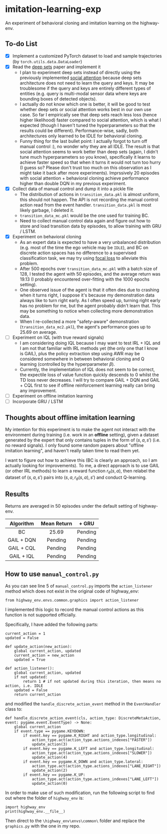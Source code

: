 # imitation-learning-exp

An experiment of behavioral cloning and imitation learning on the highway-env.

## To-do List

- [x] Implement a customized PyTorch dataset to load and sample trajectories (by `torch.utils.data.DataLoader`)
- [x] Read the [deep sets](https://arxiv.org/pdf/1703.06114.pdf) paper and implement it
  - I plan to experiment deep sets instead of directly using the previously implemented [social attention](https://github.com/KoHomerHu/social-attention-exp/tree/main) because deep sets architecture does not need to learn the query and keys. It may be troublesome if the query and keys are entirely different types of entities (e.g. query is multi-modal sensor data where keys are bounding boxes of detected objects).
  - I actually do not know which one is better, it will be good to test whether deep sets or social attention works best in our own use case. So far I empirically see that deep sets reach less loss (hence higher likelihood) faster compared to social attention, which is what I expected (though I haven't tuned the hyperparameters so that the results could be different). Performance-wise, sadly, both architectures only learned to be IDLE for behavioral cloning.
  - Funny thing for the last bullet point: I actually forgot to turn off manual control :), no wonder why they are all IDLE. The result is that social attention seems to work better than deep sets (again, I didn't tune much hyperparameters so you know), specifically it learns to achieve faster speed so that when it turns it would not turn too hurry (I guess so? Please don't trust too much on this observation as I might take it back after more experiments). Imprssively 20 episodes with social attention + behavioral cloning achieve performance higher than double DQN in my previous experiment.
- [x] Collect data of manual control and dump it into a pickle file
  - The distribution of actions in `transition_data.pkl` is almost uniform, this should not happen. The API is not recording the manual control action read from the event handler. `transition_data.pkl` is most likely garbage, I deleted it.
  - `transition_data_mc.pkl` would be the one used for training BC.
  - Need to collect manual control data again and figure out how to store and load transition data by episodes, to allow training with GRU / LSTM.
- [x] Experiment on behavioral cloning
  - As an expert data is expected to have a very unbalanced distribution (e.g. most of the time the ego vehicle may be `IDLE`), and BC on discrete action spaces has no difference to a supervised classification task, we may try using [focal loss](https://arxiv.org/abs/1708.02002v2) to alleviate this problem.
  - After 500 epochs over `transition_data_mc.pkl` with a batch size of 128, I tested the agent with 50 episodes, and the average return was $19.13$ (I probably encountered over-fitting with the 1000 epochs setting). 
  - One observed issue of the agent is that it often dies due to crashing when it turns right, I suppose it's because my demonstration data always like to turn right early. As I often speed up, turning right early has no problem for me, but the agent probably didn't learn that. This may be something to notice when collecting more demonstration data.
  - When I re-collected a more "safety-aware" demonstration (`transition_data_mc2.pkl`), the agent's performance goes up to 25.69 on average.
- [ ] Experiment on IQL (with true reward signals)
  - I am considering doing IQL because I may want to test IRL + IQL and I am not that familiar with IRL methods yet (the only one that I know is GAIL), plus the policy extraction step using AWR may be considered somewhere in between behavioral cloning and Q learning (controlled by the hyperparameter $\beta$).
  - Currently, the implementation of IQL does not seem to be correct, the expectile loss of value function quickly descends to 0 whilst the TD loss never decreases. I will try to compare GAIL + DQN and GAIL + CQL first to see if offline reinforcement learning really can bring any improvement.
- [ ] Experiment on offline imitation learning
- [ ] Incorporate GRU / LSTM

## Thoughts about offline imitation learning

My intention for this experiment is to make the agent not interact with the environment during training (i.e. work in an **offline** setting), given a dataset generated by the expert that only contains tuples in the form of $(s, a, s')$ (i.e. no reward signals). I only found some random papers about "offline imitation learning", and haven't really taken time to read them yet.

I want to figure out how to achieve this (BC is clearly an approach, so I am actually looking for improvements). To me, a direct approach is to use GAIL (or other IRL methods) to learn a reward function $r_\theta(s, a)$, then relabel the dataset of $(s, a, s')$ pairs into $(s, a, r_\theta(s, a), s')$ and conduct Q-learning. 

## Results

Returns are averaged in 50 episodes under the default setting of highway-env.

|      Algorithm     |  Mean Return | + GRU |
|:-------------:|:------:|:----:|
|  BC | 25.69 | Pending |
|    GAIL + DQN   |   Pending | Pending |
| GAIL + CQL |    Pending | Pending |
| GAIL + IQL| Pending | Pending |

## How to use `manual_control.py`

As you can see line 5 of `manual_control.py` imports the `action_listener` method which does not exist in the original code of highway_env:

```from highway_env.envs.common.graphics import action_listener```

I implemented this logic to record the manual control actions as this function is not supported officially.

Specifically, I have added the following parts:

```
current_action = 1
updated = False

def update_action(new_action):
    global current_action, updated
    current_action = new_action
    updated = True

def action_listener():
    global current_action, updated
    if not updated:
        return 1 # if not updated during this iteration, then means no action, i.e. IDLE
    updated = False
    return current_action
```
and modified the `handle_discrete_action_event` method in the `EventHandler` class to:

```
def handle_discrete_action_event(cls, action_type: DiscreteMetaAction, event: pygame.event.EventType) -> None:
    global current_action
    if event.type == pygame.KEYDOWN:
        if event.key == pygame.K_RIGHT and action_type.longitudinal:
            action_type.act(action_type.actions_indexes["FASTER"])
            update_action(3)
        if event.key == pygame.K_LEFT and action_type.longitudinal:
            action_type.act(action_type.actions_indexes["SLOWER"])
            update_action(4)
        if event.key == pygame.K_DOWN and action_type.lateral:
            action_type.act(action_type.actions_indexes["LANE_RIGHT"])
            update_action(2)
        if event.key == pygame.K_UP:
            action_type.act(action_type.actions_indexes["LANE_LEFT"])
            update_action(0)
```
In order to make use of such modification, run the following script to find out where the folder of `highway_env` is:

```
import highway_env
print(highway_env.__file__)
```
Then direct to the `\highway_env\envs\common\` folder and replace the `graphics.py` with the one in my repo.
